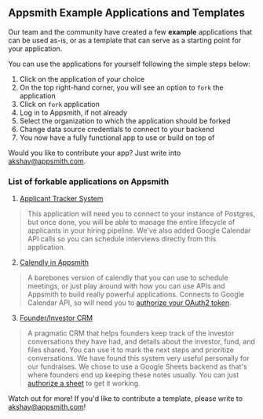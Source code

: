 ## Appsmith Example Applications and Templates

Our team and the community have created a few **example** applications that can be used as-is, or as a template that can serve as a starting point for your application.

You can use the applications for yourself following the simple steps below:

1. Click on the application of your choice
2. On the top right-hand corner, you will see an option to `fork` the application
4. Click on `fork` application 
5. Log in to Appsmith, if not already
6. Select the organization to which the application should be forked
7. Change data source credentials to connect to your backend
8. You now have a fully functional app to use or build on top of

Would you like to contribute your app? Just write into akshay@appsmith.com.

### List of forkable applications on Appsmith

1. [Applicant Tracker System](https://app.appsmith.com/applications/5f43bce13697fd5df1c52ce4/pages/5f43c39c3697fd5df1c52d50)

> This application will need you to connect to your instance of Postgres, but once done, you will be able to manage the entire lifecycle of applicants in your hiring pipeline. We've also added Google Calendar API calls so you can schedule interviews directly from this application.

2. [Calendly in Appsmith](https://app.appsmith.com/applications/600186605b452f525458d6d2/pages/600186605b452f525458d6d4)


> A barebones version of calendly that you can use to schedule meetings, or just play around with how you can use APIs and Appsmith to build really powerful applications. Connects to Google Calendar API, so will need you to [authorize your OAuth2 token](https://docs.appsmith.com/core-concepts/connecting-to-data-sources/connect-to-apis/authentication/oauth2-authentication).

3. [Founder/Investor CRM](https://app.appsmith.com/applications/6098bdc65864501cc39c3d2f/pages/6098bdc65864501cc39c3d31)

> A pragmatic CRM that helps founders keep track of the investor conversations they have had, and details about the investor, fund, and files shared. You can use it to mark the next steps and prioritize conversations. We have found this system very useful personally for our fundraises. We chose to use a Google Sheets backend as that's where founders end up keeping these notes usually. You can just [authorize a sheet](https://docs.appsmith.com/how-to-guides/oauth2-authorization-for-google-sheets) to get it working.
> 

Watch out for more! If you'd like to contribute a template, please write to akshay@appsmith.com! 
